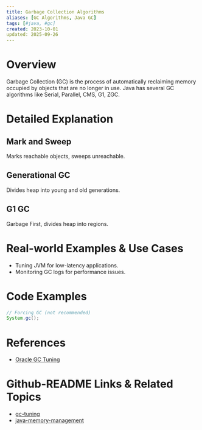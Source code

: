 ```yaml
---
title: Garbage Collection Algorithms
aliases: [GC Algorithms, Java GC]
tags: [#java, #gc]
created: 2023-10-01
updated: 2025-09-26
---
```


# Overview

Garbage Collection (GC) is the process of automatically reclaiming memory occupied by objects that are no longer in use. Java has several GC algorithms like Serial, Parallel, CMS, G1, ZGC.

# Detailed Explanation

## Mark and Sweep

Marks reachable objects, sweeps unreachable.

## Generational GC

Divides heap into young and old generations.

## G1 GC

Garbage First, divides heap into regions.

# Real-world Examples & Use Cases

- Tuning JVM for low-latency applications.
- Monitoring GC logs for performance issues.

# Code Examples

```java
// Forcing GC (not recommended)
System.gc();
```

# References

- [Oracle GC Tuning](https://docs.oracle.com/javase/8/docs/technotes/guides/vm/gctuning/)

# Github-README Links & Related Topics

- [gc-tuning](../gc-tuning/)
- [java-memory-management](../java-memory-management/)